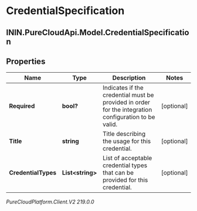 # CredentialSpecification

## ININ.PureCloudApi.Model.CredentialSpecification

## Properties

|Name | Type | Description | Notes|
|------------ | ------------- | ------------- | -------------|
| **Required** | **bool?** | Indicates if the credential must be provided in order for the integration configuration to be valid. | [optional] |
| **Title** | **string** | Title describing the usage for this credential. | [optional] |
| **CredentialTypes** | **List&lt;string&gt;** | List of acceptable credential types that can be provided for this credential. | [optional] |



_PureCloudPlatform.Client.V2 219.0.0_
